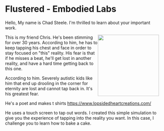 # Flustered - Embodied Labs

Hello,
My name is Chad Steele. I'm thrilled to learn about your important work.

<img style="height:200px; float:right" src="https://images.squarespace-cdn.com/content/v1/5913670febbd1af9b15bdb14/1531350450466-WK7MU626LOUUIB31MY2B/IMG_7405.jpg?format=1500w"/>

This is my friend Chris. He's been stimming for over 30 years.
According to him, he has to keep tapping his chest and face in order to stay focused on "this" reality.
His fear is that if he misses a beat, he'll get lost in another reality, and have a hard time getting back to this one.

According to him. Severely autistic kids like him that end up drooling in the corner for eternity are lost and cannot tap back in. It's his greatest fear.

He's a poet and makes t shirts
https://www.lopsidedheartcreations.com/

He uses a touch screen to tap out words. I created this simple simulation to give you the experience of tapping into the reality you want. In this case, I challenge you to learn how to bake a cake.
